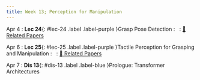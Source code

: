 ```yaml
---
title: Week 13; Perception for Manipulation
---
```


Apr 4
: **Lec 24**{: #lec-24 .label .label-purple }Grasp Pose Detection
: &nbsp;
  : [📃 Related Papers](/papers/#grasp-pose-detection)


Apr 6
: **Lec 25**{: #lec-25 .label .label-purple }Tactile Perception for Grasping and Manipulation
: &nbsp;
  : [📃 Related Papers](/papers/#tactile-perception-for-grasping-and-manipulation)

Apr 7
: **Dis 13**{: #dis-13 .label .label-blue }Prologue: Transformer Architectures
